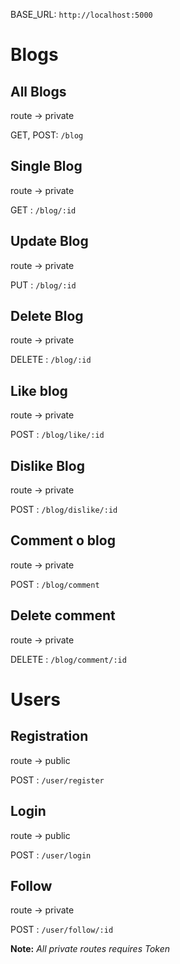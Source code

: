 BASE_URL:    `http://localhost:5000`

# Blogs

## All Blogs

 route -> private

 GET, POST: `/blog`

## Single Blog

route -> private

GET :  `/blog/:id`

## Update Blog

route -> private

PUT :  `/blog/:id`

## Delete Blog

route -> private

DELETE :  `/blog/:id`

## Like blog

route -> private

POST :  `/blog/like/:id`

## Dislike Blog

route -> private

POST :  `/blog/dislike/:id`

## Comment o blog

route -> private

POST :  `/blog/comment`

## Delete comment

route -> private

DELETE :  `/blog/comment/:id`

# Users

## Registration

route -> public

POST :  `/user/register`

## Login

route -> public

POST :  `/user/login`

## Follow

route -> private

POST : `/user/follow/:id`

**Note:**
*All private routes requires Token*